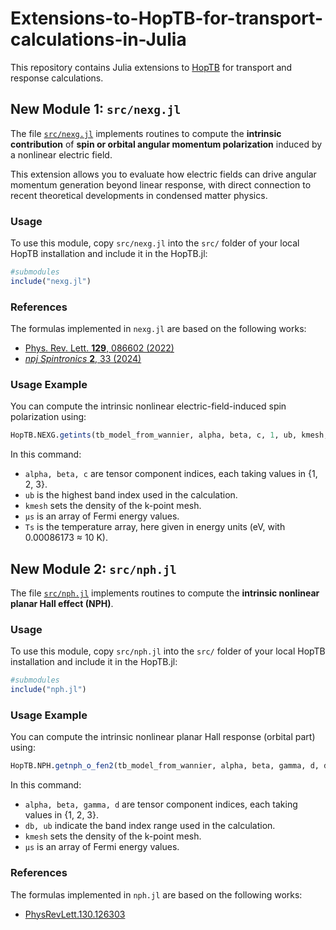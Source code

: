 # Extensions-to-HopTB-for-transport-calculations-in-Julia

This repository contains Julia extensions to [HopTB](https://github.com/HopTB/HopTB.jl) for transport and response calculations.

## New Module 1: `src/nexg.jl`

The file [`src/nexg.jl`](src/nexg.jl) implements routines to compute the **intrinsic contribution** of **spin or orbital angular momentum polarization** induced by a nonlinear electric field.  

This extension allows you to evaluate how electric fields can drive angular momentum generation beyond linear response, with direct connection to recent theoretical developments in condensed matter physics.

### Usage
To use this module, copy `src/nexg.jl` into the `src/` folder of your local HopTB installation and include it in the HopTB.jl:

```julia
#submodules
include("nexg.jl")
```

### References

The formulas implemented in `nexg.jl` are based on the following works:

- [Phys. Rev. Lett. **129**, 086602 (2022)](https://journals.aps.org/prl/abstract/10.1103/PhysRevLett.129.086602)  
- [*npj Spintronics* **2**, 33 (2024)](https://www.nature.com/articles/s44306-024-00041-4)


### Usage Example

You can compute the intrinsic nonlinear electric-field-induced spin polarization using:

```julia
HopTB.NEXG.getints(tb_model_from_wannier, alpha, beta, c, 1, ub, kmesh; Ts=[0.00086173], μs=ωs)
```

In this command:
- `alpha, beta, c` are tensor component indices, each taking values in {1, 2, 3}.
- `ub` is the highest band index used in the calculation.
- `kmesh` sets the density of the k-point mesh.
- `μs` is an array of Fermi energy values.
- `Ts` is the temperature array, here given in energy units (eV, with 0.00086173 ≈ 10 K).

## New Module 2: `src/nph.jl`

The file [`src/nph.jl`](src/nph.jl) implements routines to compute the **intrinsic nonlinear planar Hall effect (NPH)**.

### Usage
To use this module, copy `src/nph.jl` into the `src/` folder of your local HopTB installation and include it in the HopTB.jl:

```julia
#submodules
include("nph.jl")
```

### Usage Example

You can compute the intrinsic nonlinear planar Hall response (orbital part) using:

```julia
HopTB.NPH.getnph_o_fen2(tb_model_from_wannier, alpha, beta, gamma, d, db, ub, kmesh; μs=ωs)
```
In this command:
- `alpha, beta, gamma, d` are tensor component indices, each taking values in {1, 2, 3}.
- `db, ub` indicate the band index range used in the calculation.
- `kmesh` sets the density of the k-point mesh.
- `μs` is an array of Fermi energy values.

### References

The formulas implemented in `nph.jl` are based on the following works:

- [PhysRevLett.130.126303](https://journals.aps.org/prl/abstract/10.1103/PhysRevLett.130.126303)  

